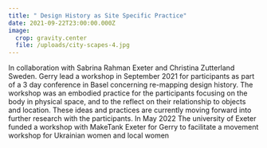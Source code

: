 ```yaml
---
title: " Design History as Site Specific Practice"
date: 2021-09-22T23:00:00.000Z
image:
  crop: gravity.center
  file: /uploads/city-scapes-4.jpg
---
```

In collaboration with Sabrina Rahman Exeter and Christina Zutterland Sweden. Gerry lead a workshop in September 2021 for participants as part of a 3 day conference in Basel concerning re-mapping design history. The workshop was an embodied practice for the participants focusing on the body in physical space, and to the reflect on their relationship to objects and location. These ideas and practices are currently moving forward into further research with the participants. In May 2022 The university of Exeter funded a workshop with MakeTank Exeter for Gerry to facilitate a movement workshop for Ukrainian women and local women